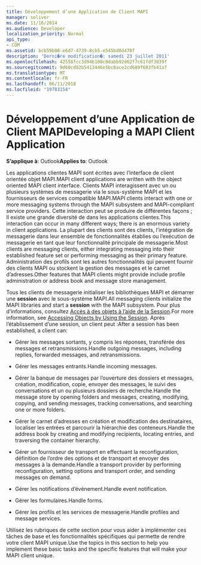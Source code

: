 ```yaml
---
title: Développement d’une Application de Client MAPI
manager: soliver
ms.date: 11/16/2014
ms.audience: Developer
localization_priority: Normal
api_type:
- COM
ms.assetid: bcb59b08-e6d7-4739-8cb5-e545bd0d478f
description: 'Derni�re modification�: samedi 23 juillet 2011'
ms.openlocfilehash: 42558fcc3d94b108c0dabb92d62f7c61fdf3039f
ms.sourcegitcommit: 9d60cd82b5413446e5bc8ace2cd689f683fb41a7
ms.translationtype: MT
ms.contentlocale: fr-FR
ms.lasthandoff: 06/11/2018
ms.locfileid: "19783158"
---
```

# <a name="developing-a-mapi-client-application"></a><span data-ttu-id="5e5b3-103">Développement d’une Application de Client MAPI</span><span class="sxs-lookup"><span data-stu-id="5e5b3-103">Developing a MAPI Client Application</span></span>

  
  
<span data-ttu-id="5e5b3-104">**S’applique à**: Outlook</span><span class="sxs-lookup"><span data-stu-id="5e5b3-104">**Applies to**: Outlook</span></span> 
  
<span data-ttu-id="5e5b3-105">Les applications clientes MAPI sont écrites avec l’interface de client orientée objet MAPI.</span><span class="sxs-lookup"><span data-stu-id="5e5b3-105">MAPI client applications are written with the object oriented MAPI client interface.</span></span> <span data-ttu-id="5e5b3-106">Clients MAPI interagissent avec un ou plusieurs systèmes de messagerie via le sous-système MAPI et les fournisseurs de services compatible MAPI.</span><span class="sxs-lookup"><span data-stu-id="5e5b3-106">MAPI clients interact with one or more messaging systems through the MAPI subsystem and MAPI-compliant service providers.</span></span> <span data-ttu-id="5e5b3-107">Cette interaction peut se produire de différentes façons ; Il existe une grande diversité de dans les applications clientes.</span><span class="sxs-lookup"><span data-stu-id="5e5b3-107">This interaction can occur in many different ways; there is an enormous variety in client applications.</span></span> <span data-ttu-id="5e5b3-108">La plupart des clients sont des clients, l’intégration de messagerie dans leur ensemble de fonctionnalités établies ou l’exécution de messagerie en tant que leur fonctionnalité principale de messagerie.</span><span class="sxs-lookup"><span data-stu-id="5e5b3-108">Most clients are messaging clients, either integrating messaging into their established feature set or performing messaging as their primary feature.</span></span> <span data-ttu-id="5e5b3-109">Administration des profils sont les autres fonctionnalités qui peuvent fournir des clients MAPI ou stockent la gestion des messages et le carnet d’adresses.</span><span class="sxs-lookup"><span data-stu-id="5e5b3-109">Other features that MAPI clients might provide include profile administration or address book and message store management.</span></span>
  
<span data-ttu-id="5e5b3-110">Tous les clients de messagerie initialiser les bibliothèques MAPI et démarrer une **session** avec le sous-système MAPI.</span><span class="sxs-lookup"><span data-stu-id="5e5b3-110">All messaging clients initialize the MAPI libraries and start a **session** with the MAPI subsystem.</span></span> <span data-ttu-id="5e5b3-111">Pour plus d’informations, consultez [Accès à des objets à l’aide de la Session](accessing-objects-by-using-the-session.md).</span><span class="sxs-lookup"><span data-stu-id="5e5b3-111">For more information, see [Accessing Objects by Using the Session](accessing-objects-by-using-the-session.md).</span></span> <span data-ttu-id="5e5b3-112">Après l’établissement d’une session, un client peut :</span><span class="sxs-lookup"><span data-stu-id="5e5b3-112">After a session has been established, a client can:</span></span>
  
- <span data-ttu-id="5e5b3-113">Gérer les messages sortants, y compris les réponses, transférée des messages et retransmissions.</span><span class="sxs-lookup"><span data-stu-id="5e5b3-113">Handle outgoing messages, including replies, forwarded messages, and retransmissions.</span></span>
    
- <span data-ttu-id="5e5b3-114">Gérer les messages entrants.</span><span class="sxs-lookup"><span data-stu-id="5e5b3-114">Handle incoming messages.</span></span>
    
- <span data-ttu-id="5e5b3-115">Gérer la banque de messages par l’ouverture des dossiers et messages, création, modification, copie, envoyer des messages, le suivi des conversations et un ou plusieurs dossiers de recherche.</span><span class="sxs-lookup"><span data-stu-id="5e5b3-115">Handle the message store by opening folders and messages, creating, modifying, copying, and sending messages, tracking conversations, and searching one or more folders.</span></span>
    
- <span data-ttu-id="5e5b3-116">Gérer le carnet d’adresses en création et modification des destinataires, localiser les entrées et parcourir la hiérarchie des conteneurs.</span><span class="sxs-lookup"><span data-stu-id="5e5b3-116">Handle the address book by creating and modifying recipients, locating entries, and traversing the container hierarchy.</span></span>
    
- <span data-ttu-id="5e5b3-117">Gérer un fournisseur de transport en effectuant la reconfiguration, définition de l’ordre des options et de transport et envoyer des messages à la demande.</span><span class="sxs-lookup"><span data-stu-id="5e5b3-117">Handle a transport provider by performing reconfiguration, setting options and transport order, and sending messages on demand.</span></span>
    
- <span data-ttu-id="5e5b3-118">Gérer les notifications d’événement.</span><span class="sxs-lookup"><span data-stu-id="5e5b3-118">Handle event notification.</span></span>
    
- <span data-ttu-id="5e5b3-119">Gérer les formulaires.</span><span class="sxs-lookup"><span data-stu-id="5e5b3-119">Handle forms.</span></span>
    
- <span data-ttu-id="5e5b3-120">Gérer les profils et les services de messagerie.</span><span class="sxs-lookup"><span data-stu-id="5e5b3-120">Handle profiles and message services.</span></span>
    
<span data-ttu-id="5e5b3-121">Utilisez les rubriques de cette section pour vous aider à implémenter ces tâches de base et les fonctionnalités spécifiques qui permette de rendre votre client MAPI unique.</span><span class="sxs-lookup"><span data-stu-id="5e5b3-121">Use the topics in this section to help you implement these basic tasks and the specific features that will make your MAPI client unique.</span></span>
  

